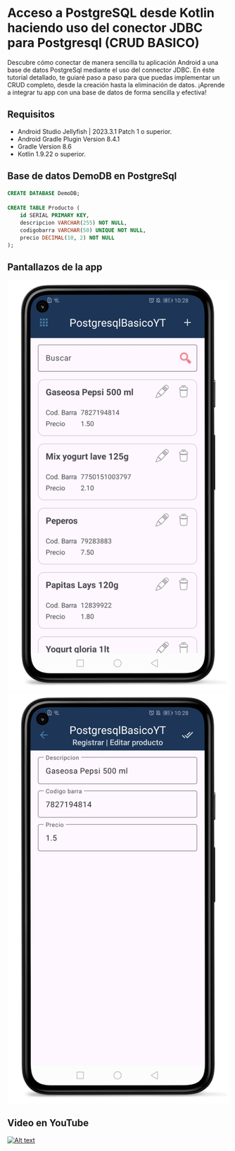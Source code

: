 # Acceso a PostgreSQL desde Kotlin haciendo uso del conector JDBC para Postgresql (CRUD BASICO)

Descubre cómo conectar de manera sencilla tu aplicación Android a una base de datos PostgreSql mediante el uso del connector JDBC. En éste tutorial detallado, te guiaré paso a paso para que puedas implementar un CRUD completo, desde la creación hasta la eliminación de datos. ¡Aprende a integrar tu app con una base de datos de forma sencilla y efectiva!

## Requisitos

- Android Studio Jellyfish | 2023.3.1 Patch 1 o superior.
- Android Gradle Plugin Version 8.4.1
- Gradle Version 8.6
- Kotlin 1.9.22 o superior.

## Base de datos DemoDB en PostgreSql

```sql
CREATE DATABASE DemoDB;

CREATE TABLE Producto (
    id SERIAL PRIMARY KEY,
    descripcion VARCHAR(255) NOT NULL,
    codigobarra VARCHAR(50) UNIQUE NOT NULL,
    precio DECIMAL(10, 2) NOT NULL
);
```

## Pantallazos de la app

![Image text](https://github.com/programadorescs/PostgresqlBasicoYT/blob/master/app/src/main/assets/PostgresqlBasicoYT_001.png)
![Image text](https://github.com/programadorescs/PostgresqlBasicoYT/blob/master/app/src/main/assets/PostgresqlBasicoYT_002.png)

## Video en YouTube
[![Alt text](https://img.youtube.com/vi/5IMrEkIg1J0/0.jpg)](https://www.youtube.com/watch?v=5IMrEkIg1J0)
